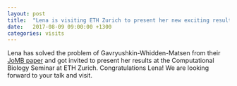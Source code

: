 ```yaml
---
layout: post
title:  "Lena is visiting ETH Zurich to present her new exciting result about ranked phylogenetic trees"
date:   2017-08-09 09:00:00 +1300
categories: visits
---
```


Lena has solved the problem of Gavryushkin-Whidden-Matsen from their [JoMB paper](http://dx.doi.org/10.1007/s00285-017-1167-9) and got invited to present her results at the Computational Biology Seminar at ETH Zurich.
Congratulations Lena!
We are looking forward to your talk and visit.
